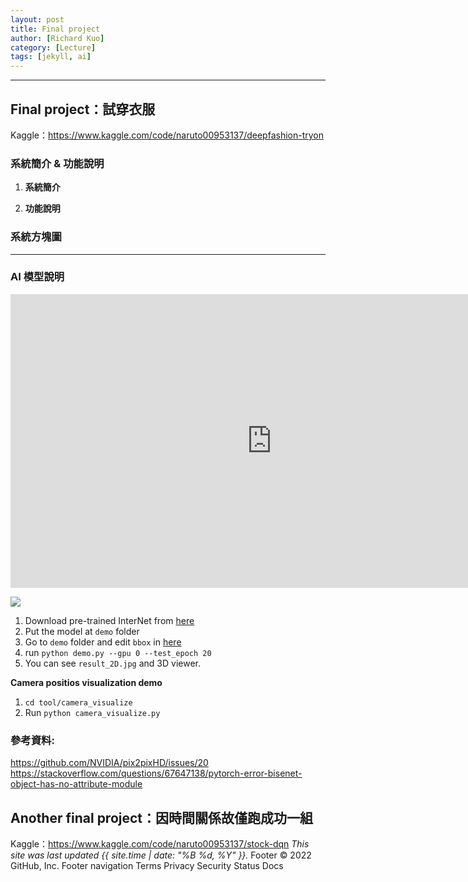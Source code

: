 ```yaml
---
layout: post
title: Final project 
author: [Richard Kuo]
category: [Lecture]
tags: [jekyll, ai]
---
```

---
## Final project：試穿衣服
Kaggle：https://www.kaggle.com/code/naruto00953137/deepfashion-tryon
### 系統簡介 & 功能說明
1. **系統簡介**

2. **功能說明**  

### 系統方塊圖

---
### AI 模型說明
<iframe width="835" height="470" src="https://www.youtube.com/embed/DtzN5vtEgOk" 
title="RL-Robocar" frameborder="0" allow="accelerometer; autoplay; clipboard-write; encrypted-media; gyroscope; picture-in-picture" allowfullscreen></iframe> 

![](https://github.com/rkuo2000/AI-course/blob/gh-pages/images/stock_dqn.png?raw=true) 

1. Download pre-trained InterNet from [here](https://drive.google.com/drive/folders/1BET1f5p2-1OBOz6aNLuPBAVs_9NLz5Jo?usp=sharing)
2. Put the model at `demo` folder
3. Go to `demo` folder and edit `bbox` in [here](https://github.com/facebookresearch/InterHand2.6M/blob/5de679e614151ccfd140f0f20cc08a5f94d4b147/demo/demo.py#L74)
4. run `python demo.py --gpu 0 --test_epoch 20`
5. You can see `result_2D.jpg` and 3D viewer.

**Camera positios visualization demo**
1. `cd tool/camera_visualize`
2. Run `python camera_visualize.py`

### 參考資料:
https://github.com/NVIDIA/pix2pixHD/issues/20
https://stackoverflow.com/questions/67647138/pytorch-error-bisenet-object-has-no-attribute-module

## Another final project：因時間關係故僅跑成功一組
Kaggle：https://www.kaggle.com/code/naruto00953137/stock-dqn
*This site was last updated {{ site.time | date: "%B %d, %Y" }}.*
Footer
© 2022 GitHub, Inc.
Footer navigation
Terms
Privacy
Security
Status
Docs
